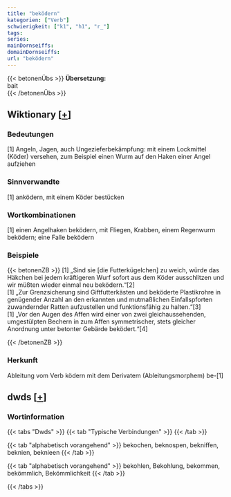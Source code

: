 ```yaml
---
title: "beködern"
kategorien: ["Verb"]
schwierigkeit: ["k1", "h1", "r_"]
tags:
series:
mainDornseiffs:
domainDornseiffs:
url: "beködern"
---
```


{{< betonenÜbs >}}
**Übersetzung:**  
bait  
{{< /betonenÜbs >}}

## Wiktionary [[+](https://de.wiktionary.org/wiki/beködern)]

### Bedeutungen
[1] Angeln, Jagen, auch Ungezieferbekämpfung: mit einem Lockmittel (Köder) versehen, zum Beispiel einen Wurm auf den Haken einer Angel aufziehen  

### Sinnverwandte
[1] anködern, mit einem Köder bestücken  

### Wortkombinationen
[1] einen Angelhaken beködern, mit Fliegen, Krabben, einem Regenwurm beködern; eine Falle beködern  

### Beispiele
{{< betonenZB >}}
[1] „Sind sie [die Futterkügelchen] zu weich, würde das Häkchen bei jedem kräftigeren Wurf sofort aus dem Köder ausschlitzen und wir müßten wieder einmal neu beködern.“[2]  
[1] „Zur Grenzsicherung sind Giftfutterkästen und beköderte Plastikrohre in genügender Anzahl an den erkannten und mutmaßlichen Einfallspforten zuwandernder Ratten aufzustellen und funktionsfähig zu halten.“[3]  
[1] „Vor den Augen des Affen wird einer von zwei gleichaussehenden, umgestülpten Bechern in zum Affen symmetrischer, stets gleicher Anordnung unter betonter Gebärde beködert.“[4]  

{{< /betonenZB >}}
### Herkunft
Ableitung vom Verb ködern mit dem Derivatem (Ableitungsmorphem) be-[1]  



## dwds [[+](https://www.dwds.de/wb/beködern)]

### Wortinformation
{{< tabs "Dwds" >}}
{{< tab "Typische Verbindungen" >}}
{{< /tab >}}

{{< tab "alphabetisch vorangehend" >}}
bekochen, beknospen, bekniffen, beknien, beknieen
{{< /tab >}}

{{< tab "alphabetisch vorangehend" >}}
bekohlen, Bekohlung, bekommen, bekömmlich, Bekömmlichkeit
{{< /tab >}}

{{< /tabs >}}

